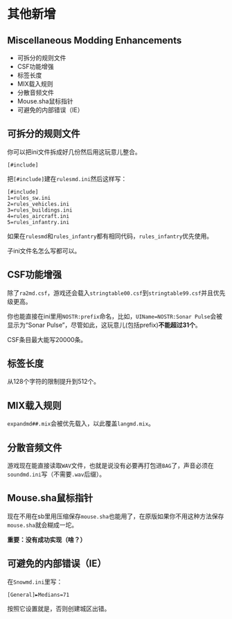 其他新增
==========
Miscellaneous Modding Enhancements
------------------------------

- 可拆分的规则文件
- CSF功能增强
- 标签长度
- MIX载入规则
- 分散音频文件
- Mouse.sha鼠标指针
- 可避免的内部错误（IE）

可拆分的规则文件
------------

你可以把ini文件拆成好几份然后用这玩意儿整合。
 
    [#include]

把`[#include]`建在`rulesmd.ini`然后这样写：
 
    [#include]
    1=rules_sw.ini
    2=rules_vehicles.ini
    3=rules_buildings.ini
    4=rules_aircraft.ini
    5=rules_infantry.ini

如果在`rulesmd`和`rules_infantry`都有相同代码，`rules_infantry`优先使用。

子ini文件名怎么写都可以。

CSF功能增强
--------

除了`ra2md.csf`，游戏还会载入`stringtable00.csf`到`stringtable99.csf`并且优先级更高。
 
你也能直接在ini里用`NOSTR:prefix`命名，比如，`UIName=NOSTR:Sonar Pulse`会被显示为“Sonar Pulse”，尽管如此，这玩意儿(包括prefix)**不能超过31个**。
 
CSF条目最大能写20000条。

标签长度
---------

从128个字符的限制提升到512个。

MIX载入规则
---------

`expandmd##.mix`会被优先载入，以此覆盖`langmd.mix`。 

分散音频文件
----------

游戏现在能直接读取`WAV`文件，也就是说没有必要再打包进`BAG`了，声音必须在`soundmd.ini`写（不需要`.wav`后缀）。 

Mouse.sha鼠标指针
------------

现在不用在sb里用压缩保存`mouse.sha`也能用了，在原版如果你不用这种方法保存`mouse.sha`就会糊成一坨。

**重要：没有成功实现（啥？）**

可避免的内部错误（IE）
------------------

在`Snowmd.ini`里写：

    [General]►Medians=71

按照它设置就是，否则创建城区出错。